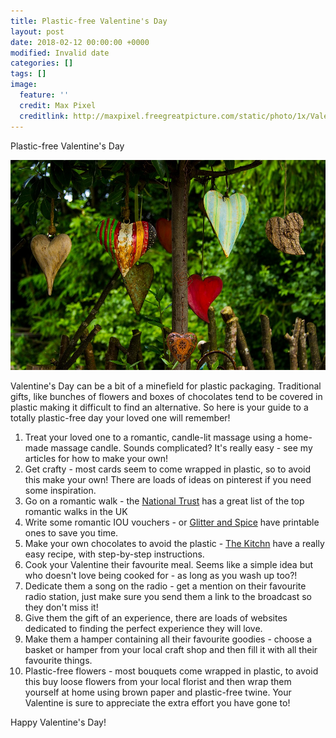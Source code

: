 ```yaml
---
title: Plastic-free Valentine's Day
layout: post
date: 2018-02-12 00:00:00 +0000
modified: Invalid date
categories: []
tags: []
image:
  feature: ''
  credit: Max Pixel
  creditlink: http://maxpixel.freegreatpicture.com/static/photo/1x/Valentines-Day-Heart-Feelings-Romance-Love-2396408.jpg
---
```

Plastic-free Valentine's Day

![Hearts hanging in a tree](/uploads/2018/02/12/Valentinesday-1.jpeg "Hearts in Tree")

Valentine's Day can be a bit of a minefield for plastic packaging. Traditional gifts, like bunches of flowers and boxes of chocolates tend to be covered in plastic making it difficult to find an alternative. So here is your guide to a totally plastic-free day your loved one will remember!

 1. Treat your loved one to a romantic, candle-lit massage using a home-made massage candle. Sounds complicated? It's really easy - see my articles for how to make your own!
 2. Get crafty - most cards seem to come wrapped in plastic, so to avoid this make your own! There are loads of ideas on pinterest if you need some inspiration.
 3. Go on a romantic walk - the [National Trust](https://www.nationaltrust.org.uk/lists/top-spots-for-a-sprinkle-of-romance "National Trust Romantic walks") has a great list of the top romantic walks in the UK
 4. Write some romantic IOU vouchers - or [Glitter and Spice](https://glitternspice.com/romantic-and-naughty-printable-love-coupons/ "Glitter and Spice ") have printable ones to save you time.
 5. Make your own chocolates to avoid the plastic - [The Kitchn](https://www.thekitchn.com/how-to-make-simple-foolproof-chocolate-truffles-252063 "The Kitchn") have a really easy recipe, with step-by-step instructions.
 6. Cook your Valentine their favourite meal. Seems like a simple idea but who doesn't love being cooked for - as long as you wash up too?!
 7. Dedicate them a song on the radio - get a mention on their favourite radio station, just make sure you send them a link to the broadcast so they don't miss it!
 8. Give them the gift of an experience, there are loads of websites dedicated to finding the perfect experience they will love.
 9. Make them a hamper containing all their favourite goodies - choose a basket or hamper from your local craft shop and then fill it with all their favourite things.
10. Plastic-free flowers - most bouquets come wrapped in plastic, to avoid this buy loose flowers from your local florist and then wrap them yourself at home using brown paper and plastic-free twine. Your Valentine is sure to appreciate the extra effort you have gone to!

Happy Valentine's Day!